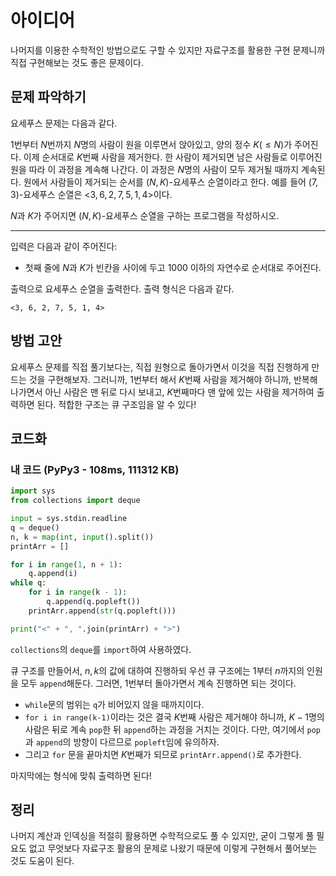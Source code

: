 # 아이디어
나머지를 이용한 수학적인 방법으로도 구할 수 있지만 자료구조를 활용한 구현 문제니까 직접 구현해보는 것도 좋은 문제이다.

## 문제 파악하기
요세푸스 문제는 다음과 같다.

1번부터 $N$번까지 $N$명의 사람이 원을 이루면서 앉아있고, 양의 정수 $K(≤ N)$가 주어진다. 이제 순서대로 $K$번째 사람을 제거한다. 한 사람이 제거되면 남은 사람들로 이루어진 원을 따라 이 과정을 계속해 나간다. 이 과정은 $N$명의 사람이 모두 제거될 때까지 계속된다. 원에서 사람들이 제거되는 순서를 $(N, K)$-요세푸스 순열이라고 한다. 예를 들어 $(7, 3)$-요세푸스 순열은 <$3, 6, 2, 7, 5, 1, 4$>이다.

$N$과 $K$가 주어지면 $(N, K)$-요세푸스 순열을 구하는 프로그램을 작성하시오.

---

입력은 다음과 같이 주어진다:
- 첫째 줄에 $N$과 $K$가 빈칸을 사이에 두고 1000 이하의 자연수로 순서대로 주어진다.

출력으로 요세푸스 순열을 출력한다. 출력 형식은 다음과 같다.
```
<3, 6, 2, 7, 5, 1, 4>
```

## 방법 고안
요세푸스 문제를 직접 풀기보다는, 직접 원형으로 돌아가면서 이것을 직접 진행하게 만드는 것을 구현해보자. 그러니까, 1번부터 해서 $K$번째 사람을 제거해야 하니까, 반복해나가면서 아닌 사람은 맨 뒤로 다시 보내고, $K$번째마다 맨 앞에 있는 사람을 제거하여 출력하면 된다. 적합한 구조는 큐 구조임을 알 수 있다!

## 코드화
### 내 코드 (PyPy3 - 108ms, 111312 KB)
```python
import sys
from collections import deque

input = sys.stdin.readline
q = deque()
n, k = map(int, input().split())
printArr = []

for i in range(1, n + 1):
	q.append(i)
while q:
	for i in range(k - 1):
		q.append(q.popleft())
	printArr.append(str(q.popleft()))

print("<" + ", ".join(printArr) + ">")
```

`collections`의 `deque`를 `import`하여 사용하였다.

큐 구조를 만들어서, $n, k$의 값에 대하여 진행하되 우선 큐 구조에는 1부터 $n$까지의 인원을 모두 `append`해둔다. 그러면, 1번부터 돌아가면서 계속 진행하면 되는 것이다.

- `while`문의 범위는 `q`가 비어있지 않을 때까지이다.
- `for i in range(k-1)`이라는 것은 결국 $K$번째 사람은 제거해야 하니까, $K-1$명의 사람은 뒤로 계속 `pop`한 뒤 `append`하는 과정을 거치는 것이다. 다만, 여기에서 `pop`과 `append`의 방향이 다르므로 `popleft`임에 유의하자.
- 그리고 `for` 문을 끝마치면 $K$번째가 되므로 `printArr.append()`로 추가한다.

마지막에는 형식에 맞춰 출력하면 된다!

## 정리
나머지 계산과 인덱싱을 적절히 활용하면 수학적으로도 풀 수 있지만, 굳이 그렇게 풀 필요도 없고 무엇보다 자료구조 활용의 문제로 나왔기 때문에 이렇게 구현해서 풀어보는 것도 도움이 된다.
